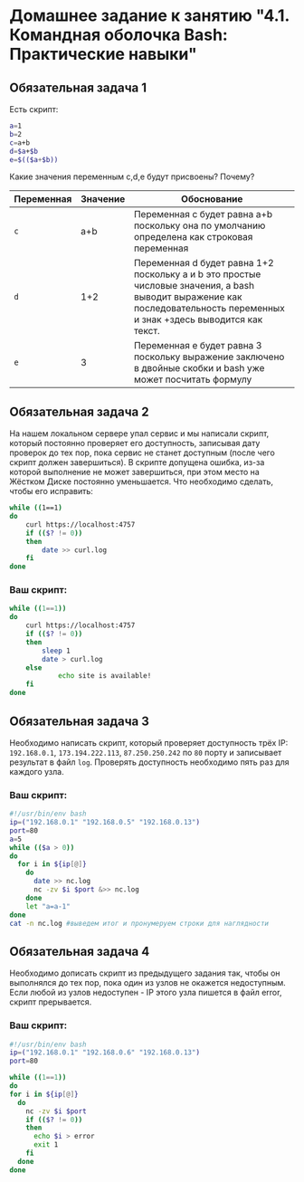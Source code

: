 # Домашнее задание к занятию "4.1. Командная оболочка Bash: Практические навыки"

## Обязательная задача 1

Есть скрипт:
```bash
a=1
b=2
c=a+b
d=$a+$b
e=$(($a+$b))
```

Какие значения переменным c,d,e будут присвоены? Почему?

| Переменная  | Значение | Обоснование |
| ------------- | ------------- | ------------- |
| `c`  | a+b  | Переменная с будет равна a+b поскольку она по умолчанию определена как строковая переменная |
| `d`  | 1+2  | Переменная d будет равна 1+2 поскольку a и b это простые числовые значения, а bash выводит выражение как последовательность переменных и знак +здесь выводится как текст. |
| `e`  | 3  | Переменная e будет равна 3 поскольку выражение заключено в двойные скобки и bash уже может посчитать формулу |


## Обязательная задача 2
На нашем локальном сервере упал сервис и мы написали скрипт, который постоянно проверяет его доступность, записывая дату проверок до тех пор, пока сервис не станет доступным (после чего скрипт должен завершиться). В скрипте допущена ошибка, из-за которой выполнение не может завершиться, при этом место на Жёстком Диске постоянно уменьшается. Что необходимо сделать, чтобы его исправить:
```bash
while ((1==1)
do
	curl https://localhost:4757
	if (($? != 0))
	then
		date >> curl.log
	fi
done
```

### Ваш скрипт:
```bash
while ((1==1))
do
	curl https://localhost:4757
	if (($? != 0))
	then
		sleep 1
		date > curl.log
	else
	        echo site is available!
	fi
done
```

## Обязательная задача 3
Необходимо написать скрипт, который проверяет доступность трёх IP: `192.168.0.1`, `173.194.222.113`, `87.250.250.242` по `80` порту и записывает результат в файл `log`. Проверять доступность необходимо пять раз для каждого узла.

### Ваш скрипт:
```bash
#!/usr/bin/env bash
ip=("192.168.0.1" "192.168.0.5" "192.168.0.13")
port=80
a=5
while (($a > 0))
do
  for i in ${ip[@]}
    do
      date >> nc.log
      nc -zv $i $port &>> nc.log
    done
    let "a=a-1"
done
cat -n nc.log #выведем итог и пронумеруем строки для наглядности
```

## Обязательная задача 4
Необходимо дописать скрипт из предыдущего задания так, чтобы он выполнялся до тех пор, пока один из узлов не окажется недоступным. Если любой из узлов недоступен - IP этого узла пишется в файл error, скрипт прерывается.

### Ваш скрипт:
```bash
#!/usr/bin/env bash
ip=("192.168.0.1" "192.168.0.6" "192.168.0.13")
port=80

while ((1==1))
do
for i in ${ip[@]}
  do
    nc -zv $i $port
    if (($? != 0))
    then
      echo $i > error
      exit 1
    fi
  done
done
```
